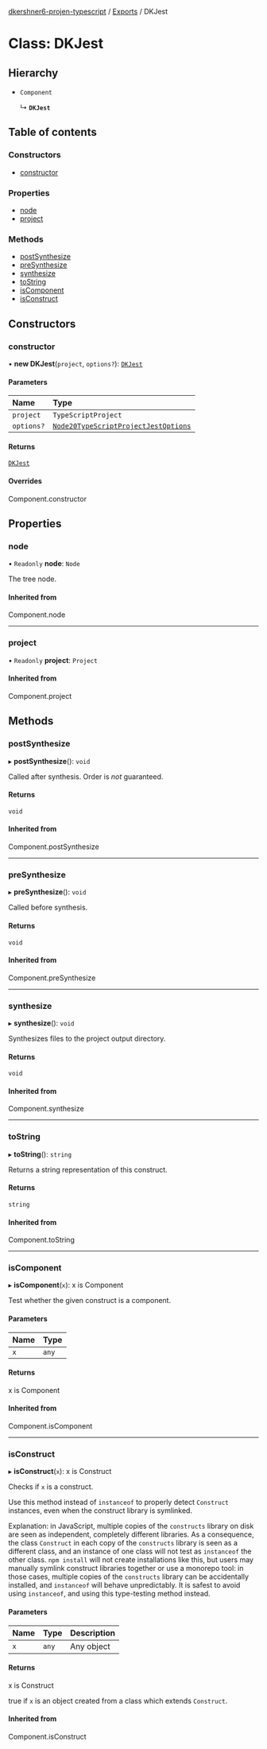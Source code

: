 [dkershner6-projen-typescript](../README.md) / [Exports](../modules.md) / DKJest

# Class: DKJest

## Hierarchy

- `Component`

  ↳ **`DKJest`**

## Table of contents

### Constructors

- [constructor](DKJest.md#constructor)

### Properties

- [node](DKJest.md#node)
- [project](DKJest.md#project)

### Methods

- [postSynthesize](DKJest.md#postsynthesize)
- [preSynthesize](DKJest.md#presynthesize)
- [synthesize](DKJest.md#synthesize)
- [toString](DKJest.md#tostring)
- [isComponent](DKJest.md#iscomponent)
- [isConstruct](DKJest.md#isconstruct)

## Constructors

### constructor

• **new DKJest**(`project`, `options?`): [`DKJest`](DKJest.md)

#### Parameters

| Name | Type |
| :------ | :------ |
| `project` | `TypeScriptProject` |
| `options?` | [`Node20TypeScriptProjectJestOptions`](../interfaces/Node20TypeScriptProjectJestOptions.md) |

#### Returns

[`DKJest`](DKJest.md)

#### Overrides

Component.constructor

## Properties

### node

• `Readonly` **node**: `Node`

The tree node.

#### Inherited from

Component.node

___

### project

• `Readonly` **project**: `Project`

#### Inherited from

Component.project

## Methods

### postSynthesize

▸ **postSynthesize**(): `void`

Called after synthesis. Order is *not* guaranteed.

#### Returns

`void`

#### Inherited from

Component.postSynthesize

___

### preSynthesize

▸ **preSynthesize**(): `void`

Called before synthesis.

#### Returns

`void`

#### Inherited from

Component.preSynthesize

___

### synthesize

▸ **synthesize**(): `void`

Synthesizes files to the project output directory.

#### Returns

`void`

#### Inherited from

Component.synthesize

___

### toString

▸ **toString**(): `string`

Returns a string representation of this construct.

#### Returns

`string`

#### Inherited from

Component.toString

___

### isComponent

▸ **isComponent**(`x`): x is Component

Test whether the given construct is a component.

#### Parameters

| Name | Type |
| :------ | :------ |
| `x` | `any` |

#### Returns

x is Component

#### Inherited from

Component.isComponent

___

### isConstruct

▸ **isConstruct**(`x`): x is Construct

Checks if `x` is a construct.

Use this method instead of `instanceof` to properly detect `Construct`
instances, even when the construct library is symlinked.

Explanation: in JavaScript, multiple copies of the `constructs` library on
disk are seen as independent, completely different libraries. As a
consequence, the class `Construct` in each copy of the `constructs` library
is seen as a different class, and an instance of one class will not test as
`instanceof` the other class. `npm install` will not create installations
like this, but users may manually symlink construct libraries together or
use a monorepo tool: in those cases, multiple copies of the `constructs`
library can be accidentally installed, and `instanceof` will behave
unpredictably. It is safest to avoid using `instanceof`, and using
this type-testing method instead.

#### Parameters

| Name | Type | Description |
| :------ | :------ | :------ |
| `x` | `any` | Any object |

#### Returns

x is Construct

true if `x` is an object created from a class which extends `Construct`.

#### Inherited from

Component.isConstruct
